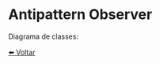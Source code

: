 # Antipattern Observer
Diagrama de classes:


[⬅️ Voltar](https://github.com/hrszanini/bertoti/tree/main/Padr%C3%B5es%20de%20Pojetos)
